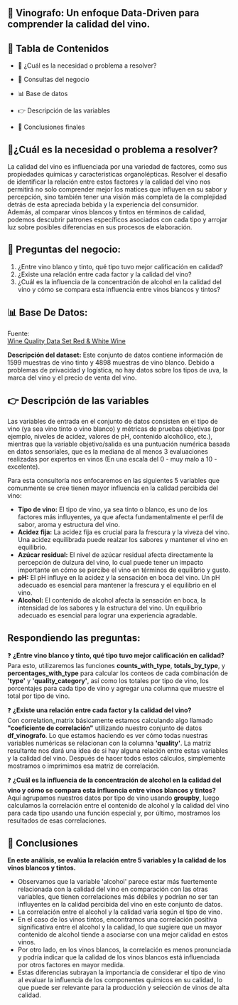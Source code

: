 ## **🍷 Vinografo:** Un enfoque Data-Driven para comprender la calidad del vino.

## 🔎 Tabla de Contenidos
* 🤯 ¿Cuál es la necesidad o problema a resolver?

* 🏢 Consultas del negocio

* 📊 Base de datos

* 👉 Descripción de las variables

* 🍷 Conclusiones finales

## 🤯¿Cuál es la necesidad o problema a resolver? 

La calidad del vino es influenciada por una variedad de factores, como sus propiedades químicas y características organolépticas. Resolver el desafío de identificar la relación entre estos factores y la calidad del vino nos permitirá no solo comprender mejor los matices que influyen en su sabor y percepción, sino también tener una visión más completa de la complejidad detrás de esta apreciada bebida y la experiencia del consumidor.   
Además, al comparar vinos blancos y tintos en términos de calidad, podemos descubrir patrones específicos asociados con cada tipo y arrojar luz sobre posibles diferencias en sus procesos de elaboración.

## 🏢 Preguntas del negocio:
1. ¿Entre vino blanco y tinto, qué tipo tuvo mejor calificación en calidad?
2. ¿Existe una relación entre cada factor y la calidad del vino?
3. ¿Cuál es la influencia de la concentración de alcohol en la calidad del vino y cómo se compara esta influencia entre vinos blancos y tintos? 

## 📊 Base De Datos:

Fuente:  
[Wine Quality Data Set Red & White Wine](https://www.kaggle.com/datasets/ruthgn/wine-quality-data-set-red-white-wine)

**Descripción del dataset:**
Este conjunto de datos contiene información de 1599 muestras de vino tinto y 4898 muestras de vino blanco.
Debido a problemas de privacidad y logística, no hay datos sobre los tipos de uva, la marca del vino y el precio de venta del vino.


## 👉 Descripción de las variables

Las variables de entrada en el conjunto de datos consisten en el tipo de vino (ya sea vino tinto o vino blanco) y métricas de pruebas objetivas (por ejemplo, niveles de acidez, valores de pH, contenido alcohólico, etc.), mientras que la variable objetivo/salida es una puntuación numérica basada en datos sensoriales, que es la mediana de al menos 3 evaluaciones realizadas por expertos en vinos (En una escala del 0 - muy malo a 10 - excelente).

Para esta consultoría nos enfocaremos en las siguientes 5 variables que comunmente se cree tienen mayor influencia en la calidad percibida del vino:

* **Tipo de vino:** El tipo de vino, ya sea tinto o blanco, es uno de los factores más influyentes, ya que afecta fundamentalmente el perfil de sabor, aroma y estructura del vino.  
* **Acidez fija:** La acidez fija es crucial para la frescura y la viveza del vino. Una acidez equilibrada puede realzar los sabores y mantener el vino en equilibrio.  
* **Azúcar residual:** El nivel de azúcar residual afecta directamente la percepción de dulzura del vino, lo cual puede tener un impacto importante en cómo se percibe el vino en términos de equilibrio y gusto.  
* **pH:** El pH influye en la acidez y la sensación en boca del vino. Un pH adecuado es esencial para mantener la frescura y el equilibrio en el vino.  
* **Alcohol:** El contenido de alcohol afecta la sensación en boca, la intensidad de los sabores y la estructura del vino. Un equilibrio adecuado es esencial para lograr una experiencia agradable.  

## **Respondiendo las preguntas:** 

❓ **¿Entre vino blanco y tinto, qué tipo tuvo mejor calificación en calidad?**  
Para esto, utilizaremos las funciones **counts_with_type**, **totals_by_type**, y **percentages_with_type** para calcular los conteos de cada combinación de **'type'** y **'quality_category'**, así como los totales por tipo de vino, los porcentajes para cada tipo de vino y agregar una columna que muestre el total por tipo de vino.

❓ **¿Existe una relación entre cada factor y la calidad del vino?**  
Con correlation_matrix  básicamente estamos calculando algo llamado **"coeficiente de correlación"** utilizando nuestro conjunto de datos **df_vinografo**. Lo que estamos haciendo es ver cómo todas nuestras variables numéricas se relacionan con la columna **'quality'**. La matriz resultante nos dará una idea de si hay alguna relación entre estas variables y la calidad del vino. Después de hacer todos estos cálculos, simplemente mostramos o imprimimos esa matriz de correlación.  

❓ **¿Cuál es la influencia de la concentración de alcohol en la calidad del vino y cómo se compara esta influencia entre vinos blancos y tintos?**  
Aquí agrupamos nuestros datos por tipo de vino usando **groupby**, luego calculamos la correlación entre el contenido de alcohol y la calidad del vino para cada tipo usando una función especial y, por último, mostramos los resultados de esas correlaciones.  


## **🍷 Conclusiones** 

**En este análisis, se evalúa la relación entre 5 variables y la calidad de los vinos blancos y tintos.**

* Observamos que la variable 'alcohol' parece estar más fuertemente relacionada con la calidad del vino en comparación con las otras variables, que tienen correlaciones más débiles y podrían no ser tan influyentes en la calidad percibida del vino en este conjunto de datos.
* La correlación entre el alcohol y la calidad varía según el tipo de vino.  
* En el caso de los vinos tintos, encontramos una correlación positiva significativa entre el alcohol y la calidad, lo que sugiere que un mayor contenido de alcohol tiende a asociarse con una mejor calidad en estos vinos.  
* Por otro lado, en los vinos blancos, la correlación es menos pronunciada y podría indicar que la calidad de los vinos blancos está influenciada por otros factores en mayor medida.  
* Estas diferencias subrayan la importancia de considerar el tipo de vino al evaluar la influencia de los componentes químicos en su calidad, lo que puede ser relevante para la producción y selección de vinos de alta calidad.  
